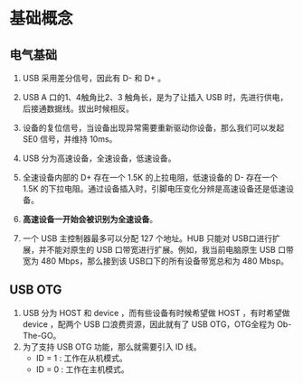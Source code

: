 # 基础概念
## 电气基础

1. USB 采用差分信号，因此有 D- 和 D+ 。

2. USB A 口的1、4触角比2、3 触角长，是为了让插入 USB 时，先进行供电，后接通数据线。拔出时候相反。

3. 设备的复位信号，当设备出现异常需要重新驱动你设备，那么我们可以发起 SE0 信号，并维持 10ms。

4. USB 分为高速设备，全速设备，低速设备。

5. 全速设备内部的 D+ 存在一个 1.5K 的上拉电阻，低速设备的 D- 存在一个 1.5K 的下拉电阻。通过设备插入时，引脚电压变化分辨是高速设备还是低速设备。

6. **高速设备一开始会被识别为全速设备**。

7. 一个 USB 主控制器最多可以分配 127 个地址。HUB 只能对 USB口进行扩展，并不能对原生的 USB 口带宽进行扩展。例如，我当前电脑原生 USB 口带宽为 480 Mbps，那么接到该 USB口下的所有设备带宽总和为 480 Mbsp。


## USB OTG

1. USB 分为 HOST 和 device ，而有些设备有时候希望做 HOST ，有时希望做 device ，配两个 USB 口浪费资源，因此就有了 USB OTG，OTG全程为 Ob-The-GO。
2. 为了支持 USB OTG 功能，那么就需要引入 ID 线。
   - ID = 1 : 工作在从机模式。
   - ID = 0 : 工作在主机模式。